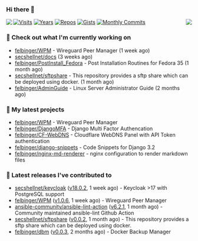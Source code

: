 ### Hi there 👋

<img align="left" src="https://github-readme-stats.vercel.app/api?username=felbinger&theme=dark">
<img align="right" src="https://github-readme-stats.vercel.app/api/top-langs/?username=felbinger&theme=dark">

[![Visits](https://badges.pufler.dev/visits/felbinger/felbinger?style=flat-square&color=black&logo=github)](https://github.com/felbinger)
[![Years](https://badges.pufler.dev/years/felbinger?style=flat-square&color=black&logo=github)](https://github.com/felbinger)
[![Repos](https://badges.pufler.dev/repos/felbinger?style=flat-square&color=black&logo=github)](https://github.com/felbinger?tab=repositories)
[![Gists](https://badges.pufler.dev/gists/felbinger?style=flat-square&color=black&logo=github)](https://gist.github.com/felbinger)
[![Monthly Commits](https://badges.pufler.dev/commits/monthly/felbinger?style=flat-square&color=black&logo=github)](https://github.com/felbinger)

### :construction_worker: Check out what I'm currently working on

- [felbinger/WPM](https://github.com/felbinger/WPM) - Wireguard Peer Manager (1 week ago)
- [secshellnet/docs](https://github.com/secshellnet/docs) (3 weeks ago)
- [felbinger/PostInstall_Fedora](https://github.com/felbinger/PostInstall_Fedora) - Post Installation Routines for Fedora 35 (1 month ago)
- [secshellnet/sftpshare](https://github.com/secshellnet/sftpshare) - This repository provides a sftp share which can be deployed using docker. (1 month ago)
- [felbinger/AdminGuide](https://github.com/felbinger/AdminGuide) - Linux Server Administrator Guide (2 months ago)

### :seedling: My latest projects

- [felbinger/WPM](https://github.com/felbinger/WPM) - Wireguard Peer Manager
- [felbinger/DjangoMFA](https://github.com/felbinger/DjangoMFA) - Django Multi Factor Authencation
- [felbinger/CF-WebDNS](https://github.com/felbinger/CF-WebDNS) - Cloudflare WebDNS Panel with API Token authentication
- [felbinger/django-snippets](https://github.com/felbinger/django-snippets) - Code Snippets for Django 3.2
- [felbinger/nginx-md-renderer](https://github.com/felbinger/nginx-md-renderer) - nginx configuration to render markdown files

### :telescope: Latest releases I've contributed to

- [secshellnet/keycloak](https://github.com/secshellnet/keycloak) ([v18.0.2](https://github.com/secshellnet/keycloak/releases/tag/v18.0.2), 1 week ago) - Keycloak &gt;17 with PostgreSQL support
- [felbinger/WPM](https://github.com/felbinger/WPM) ([v1.0.6](https://github.com/felbinger/WPM/releases/tag/v1.0.6), 1 week ago) - Wireguard Peer Manager
- [ansible-community/ansible-lint-action](https://github.com/ansible-community/ansible-lint-action) ([v6.2.1](https://github.com/ansible-community/ansible-lint-action/releases/tag/v6.2.1), 1 month ago) - Community maintained ansible-lint Github Action
- [secshellnet/sftpshare](https://github.com/secshellnet/sftpshare) ([v0.0.2](https://github.com/secshellnet/sftpshare/releases/tag/v0.0.2), 1 month ago) - This repository provides a sftp share which can be deployed using docker.
- [felbinger/dbm](https://github.com/felbinger/dbm) ([v0.0.3](https://github.com/felbinger/dbm/releases/tag/v0.0.3), 2 months ago) - Docker Backup Manager
